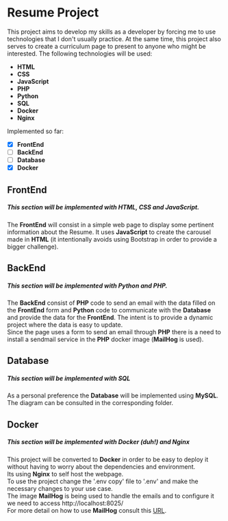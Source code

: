 # Resume Project

This project aims to develop my skills as a developer by forcing me to use technologies that I don't usually practice. At the same time, this project also serves to create a curriculum page to present to anyone who might be interested.
The following technologies will be used:

 - **HTML**
 - **CSS**
 - **JavaScript**
 - **PHP**
 - **Python**
 - **SQL**
 - **Docker**
 - **Nginx**
 
Implemented so far:
 - [x] **FrontEnd**
 - [ ] **BackEnd**
 - [ ] **Database**
 - [x] **Docker**

## FrontEnd
##### This section will be implemented with HTML, CSS and  JavaScript.

The **FrontEnd** will consist in a simple web page to display some pertinent information about the Resume.
It uses **JavaScript** to create the carousel made in **HTML** (it intentionally avoids using Bootstrap in order to provide a bigger challenge).

## BackEnd
##### This section will be implemented with Python and PHP.

The **BackEnd** consist of **PHP** code to send an email with the data filled on the **FrontEnd** form and **Python** code to communicate with the **Database** and provide the data for the **FrontEnd**. The intent is to provide a dynamic project where the data is easy to update.\
Since the page uses a form to send an email through **PHP** there is a need to install a sendmail service in the **PHP** docker image (**MailHog** is used).

## Database
##### This section will be implemented with SQL 

As a personal preference the **Database** will be implemented using **MySQL**. The diagram can be consulted in the corresponding folder.

## Docker
##### This section will be implemented with Docker (duh!) and Nginx

This project will be converted to **Docker** in order to be easy to deploy it without having to worry about the dependencies and environment.\
Its using **Nginx** to self host the webpage.\
To use the project change the '.env copy' file to '.env' and make the necessary changes to your use case.\
The image **MailHog** is being used to handle the emails and to configure it we need to access http://localhost:8025/\
For more detail on how to use **MailHog** consult this [URL](https://phauer.com/2017/test-mail-server-php-docker-container/).